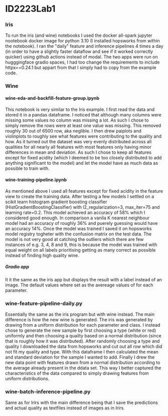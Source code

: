 # ID2223Lab1
### Iris
To run the iris (and wine) notebooks I used the docker all-spark jupyter nootebook docker image for python 3.10 (I installed hopsworks from within the notebook). I ran the "daily" feature and inference pipelines 4 times a day (in order to have a slightly faster dataflow and see if it worked correctly quicker) using github actions instead of modal. The two apps were run on hugggingface gradio spaces, I had too change the requirements
to include httpx==0.24.1 but appart from that I simply had to copy from the example code.

### Wine
#### wine-eda-and-backfill-feature-group.ipynb
This notebook is very similar to the Iris example. I first read the data and stored it in a pandas dataframe. I noticed that although many columns were missing some values no column was missing a lot. As such I chose to simply remove the rows were at least one value was missing. This removed roughly 30 out of 6500 row, aka neglible. I then drew paiplots and violinplots to roughly see what features were contributing to the quality and how. As it turned out the dataset was very evenly distributed across all qualities for all nearly all features with most features only having minor differences in mean and deviation. As such I chose to keep all features except for fixed acidity (which I deemed to be too closely distributed to add anything significant to the model) and let the model have as much data as possible to train with.

#### wine-training-pipeline.ipynb
As mentioned above I used all features except for fixed acidity in the feature view to create the training data. After testing a few models I settled on a scikit learn histogram gradient boosting classifier (HistGradientBoostingClassifier) with l2_regularization=3, max_iter=75 and learning rate=0.2. This model achieved an accuracy of 58\% which I considered good enough. In comparison a vanila K nearest neighbour model had an accuracy of roughly 36% and puerely guessing would have an accuracy 14%. Once the model was trained I saved it on hopsworks model registry togheter with the confusion matrix on the test data. The model is not very good at catching the outliers which there are few instances of e.g. 3, 4, 8 and 9, this is because the model was trained with equal weight on all labels prioritising getting as many correct as possible instead of finding high quality wine.

##### Gradio app
It it the same as the iris app but displays the result with a label instead of an image. The default values where set as the avereage values of for each parameter.

### wine-feature-pipeline-daily.py
Essentially the same as the iris program but with wine instead. The main difference is how the new wine is generated. The iris was generated by drawing from a uniform distribution for each parameter and class. I instead chose to generate the new sample by first choosing a type (white or red) uniformly and then choosing a quailty based on a normal distribution (since that is roughly how it was distributed). After randomly choosing a type and quality I downloaded the data from hopsworks and cut out all row which did not fit my quality and type. With this dataframe I then calculated the mean and standard deviation for the sample I wanted to add. Finally I drew the new data point with features drawn from a normal distribution according to the average already present in the ddata set. This way I better captured the characteristics of the data compared to simply drawing features from uniform distributions.

### wine-batch-inference-pipeline.py
Same as for Irirs with the main difference being that I save the predictions and actual quality as textfiles instead of images as in Irirs.
